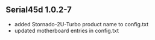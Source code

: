 ## Serial45d 1.0.2-7

* added Stornado-2U-Turbo product name to config.txt
* updated motherboard entries in config.txt